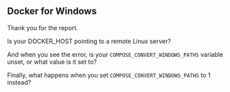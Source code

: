 ## Docker for Windows

Thank you for the report.

Is your DOCKER_HOST pointing to a remote Linux server?

And when you see the error, is your `COMPOSE_CONVERT_WINDOWS_PATHS` variable unset, or what value is it set to?

Finally, what happens when you set `COMPOSE_CONVERT_WINDOWS_PATHS` to 1 instead?